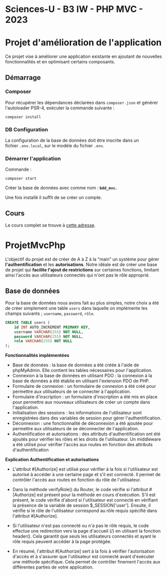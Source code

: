 # Sciences-U - B3 IW - PHP MVC - 2023

# Projet d'amélioration de l'application

Ce projet vise à améliorer une application existante en ajoutant de nouvelles fonctionnalités et en optimisant certains composants.

## Démarrage

### Composer

Pour récupérer les dépendances déclarées dans `composer.json` et générer l'autoloader PSR-4, exécuter la commande suivante :

`composer install`

### DB Configuration

La configuration de la base de données doit être inscrite dans un fichier `.env.local`, sur le modèle du fichier `.env`.

### Démarrer l'application

Commande :

`composer start`

Créer la base de données avec comme nom : **`bdd_mvc`.**

Une fois installé il suffit de se créer un compte.

## Cours

Le cours complet se trouve à [cette adresse](https://ld-web.github.io/su-2023-php-mvc-course/).

# ProjetMvcPhp

L'objectif du projet est de créer de A à Z à la “main” un système pour gérer **l'authentification** et les **autorisations**. Notre idéale est de créer une base de projet qui **facilite l'ajout de restrictions** sur certaines fonctions, limitant ainsi l'accès aux utilisateurs connectés qui n'ont pas le rôle approprié.

## Base de données

Pour la base de données nous avons fait au plus simples, notre choix a été de créer simplement une table `users` dans laquelle on implémente les champs suivants ; `username`, `password`, `rôle`.

```sql
CREATE TABLE users (
    id INT AUTO_INCREMENT PRIMARY KEY,
    username VARCHAR(255) NOT NULL,
    password VARCHAR(255) NOT NULL,
    role VARCHAR(255) NOT NULL
);
```

**Fonctionnalités implémentées**

- Base de données : la base de données a été créée à l'aide de phpMyAdmin. Elle contient les tables nécessaires pour l'application.
- Connexion à la base de données en utilisant PDO : la connexion à la base de données a été établie en utilisant l'extension PDO de PHP.
- Formulaire de connexion : un formulaire de connexion a été créé pour permettre aux utilisateurs de se connecter à l'application.
- Formulaire d'inscription : un formulaire d'inscription a été mis en place pour permettre aux nouveaux utilisateurs de créer un compte dans l'application.
- Initialisation des sessions : les informations de l'utilisateur sont enregistrées dans des variables de session pour gérer l'authentification.
- Déconnexion : une fonctionnalité de déconnexion a été ajoutée pour permettre aux utilisateurs de se déconnecter de l'application.
- Authentification et autorisations : des attributs d'authentification ont été ajoutés pour vérifier les rôles et les droits de l'utilisateur. Un middleware a été utilisé pour vérifier l'accès aux routes en fonction des attributs d'authentification

**Explication Authentification et autorisations**

- L'attribut #[Authorize] est utilisé pour vérifier à la fois si l'utilisateur est autorisé à accéder à une certaine page et s'il est connecté. Il permet de contrôler l'accès aux routes en fonction du rôle de l'utilisateur.

- Dans la méthode verifyRole() du Router, le code vérifie si l'attribut #[Authorize] est présent pour la méthode en cours d'exécution. S'il est présent, le code vérifie d'abord si l'utilisateur est connecté en vérifiant la présence de la variable de session $_SESSION['user']. Ensuite, il vérifie si le rôle de l'utilisateur correspond au rôle requis spécifié dans l'attribut #[Authorize].

- Si l'utilisateur n'est pas connecté ou n'a pas le rôle requis, le code effectue une redirection vers la page d'accueil (/) en utilisant la fonction header(). Cela garantit que seuls les utilisateurs connectés et ayant le rôle requis peuvent accéder à la page protégée.

- En résumé, l'attribut #[Authorize] sert à la fois à vérifier l'autorisation d'accès et à s'assurer que l'utilisateur est connecté avant d'exécuter une méthode spécifique. Cela permet de contrôler finement l'accès aux différentes parties de votre application.